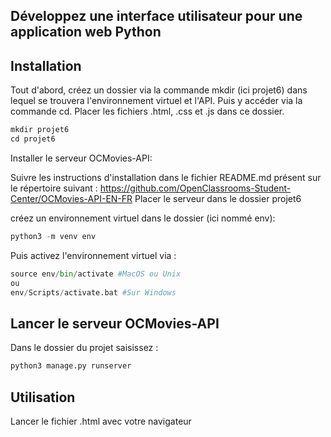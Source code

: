 Développez une interface utilisateur pour une application web Python
----------------------------------------------------------------------------------------------

## Installation

Tout d'abord, créez un dossier via la commande mkdir (ici projet6) dans lequel se trouvera l'environnement virtuel et l'API. Puis y accéder via la commande cd.
Placer les fichiers .html, .css et .js dans ce dossier.

```python
mkdir projet6
cd projet6
```
Installer le serveur OCMovies-API:

Suivre les instructions d'installation dans le fichier README.md présent sur le répertoire suivant :
https://github.com/OpenClassrooms-Student-Center/OCMovies-API-EN-FR 
Placer le serveur dans le dossier projet6

créez un environnement virtuel dans le dossier (ici nommé env):
```python
python3 -m venv env
```
Puis activez l'environnement virtuel via :

```python
source env/bin/activate #MacOS ou Unix
ou
env/Scripts/activate.bat #Sur Windows
```

## Lancer le serveur OCMovies-API
Dans le dossier du projet saisissez : 

```python
python3 manage.py runserver
```

## Utilisation

Lancer le fichier .html avec votre navigateur 

